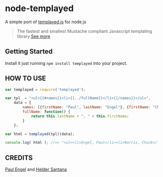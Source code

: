 node-templayed
==============

A simple port of [templayed.js][templayed] for node.js

> The fastest and smallest Mustache compliant Javascript templating library
[See more][templayed]


































































<extoc></extoc>

## Getting Started
Install it just running `npm install templayed` into your project.

## HOW TO USE
```js
var templayed = require('templayed');

var tpl  = "<ul>{{#names}}<li>{{../fullName}}</li>{{/names}}</ul>",
    data = {
        names: [{firstName: "Paul", lastName: "Engel"}, {firstName: "Chunk", lastName: "Norris"}],
        fullName: function() {
            return this.lastName + ", " + this.firstName;
        }
    };

var html = templayed(tpl)(data);

console.log( html ); //=> "<ul><li>Engel, Paul</li><li>Norris, Chunk</li></ul>";
```

## CREDITS
[Paul Engel][author] and [Helder Santana][gitio]

[templayed]: https://github.com/archan937/templayed.js
[author]: https://github.com/archan937
[gitio]: http://heldr.com
